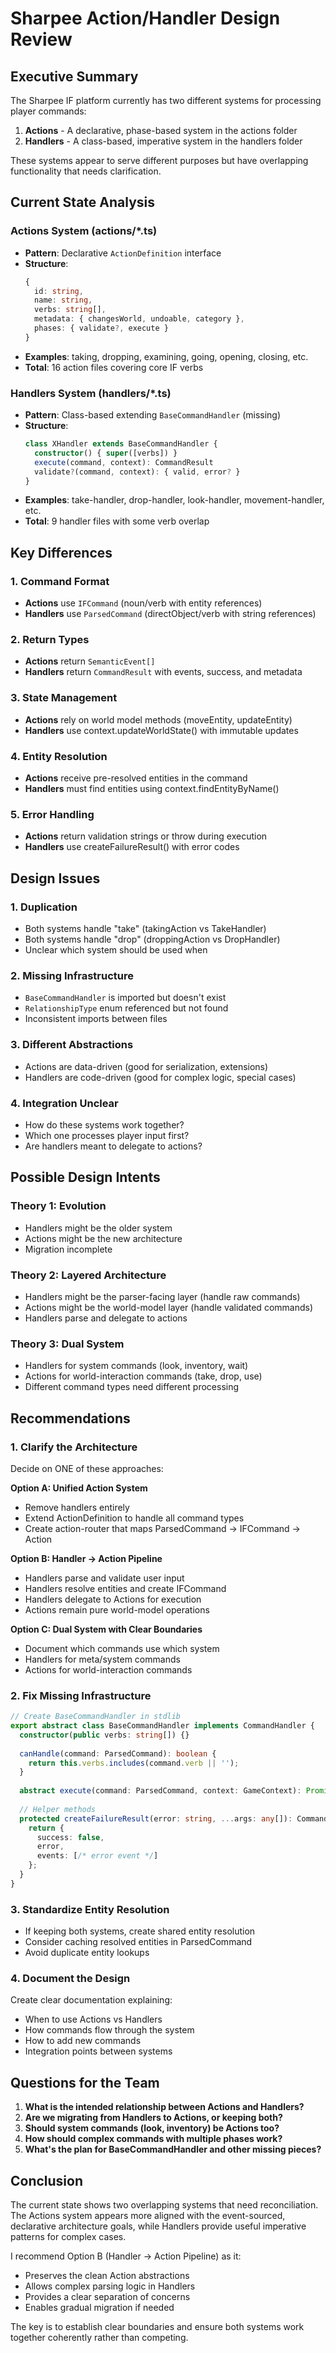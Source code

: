# Sharpee Action/Handler Design Review

## Executive Summary
The Sharpee IF platform currently has two different systems for processing player commands:
1. **Actions** - A declarative, phase-based system in the actions folder
2. **Handlers** - A class-based, imperative system in the handlers folder

These systems appear to serve different purposes but have overlapping functionality that needs clarification.

## Current State Analysis

### Actions System (actions/*.ts)
- **Pattern**: Declarative `ActionDefinition` interface
- **Structure**: 
  ```typescript
  {
    id: string,
    name: string,
    verbs: string[],
    metadata: { changesWorld, undoable, category },
    phases: { validate?, execute }
  }
  ```
- **Examples**: taking, dropping, examining, going, opening, closing, etc.
- **Total**: 16 action files covering core IF verbs

### Handlers System (handlers/*.ts)
- **Pattern**: Class-based extending `BaseCommandHandler` (missing)
- **Structure**:
  ```typescript
  class XHandler extends BaseCommandHandler {
    constructor() { super([verbs]) }
    execute(command, context): CommandResult
    validate?(command, context): { valid, error? }
  }
  ```
- **Examples**: take-handler, drop-handler, look-handler, movement-handler, etc.
- **Total**: 9 handler files with some verb overlap

## Key Differences

### 1. **Command Format**
- **Actions** use `IFCommand` (noun/verb with entity references)
- **Handlers** use `ParsedCommand` (directObject/verb with string references)

### 2. **Return Types**
- **Actions** return `SemanticEvent[]`
- **Handlers** return `CommandResult` with events, success, and metadata

### 3. **State Management**
- **Actions** rely on world model methods (moveEntity, updateEntity)
- **Handlers** use context.updateWorldState() with immutable updates

### 4. **Entity Resolution**
- **Actions** receive pre-resolved entities in the command
- **Handlers** must find entities using context.findEntityByName()

### 5. **Error Handling**
- **Actions** return validation strings or throw during execution
- **Handlers** use createFailureResult() with error codes

## Design Issues

### 1. **Duplication**
- Both systems handle "take" (takingAction vs TakeHandler)
- Both systems handle "drop" (droppingAction vs DropHandler)
- Unclear which system should be used when

### 2. **Missing Infrastructure**
- `BaseCommandHandler` is imported but doesn't exist
- `RelationshipType` enum referenced but not found
- Inconsistent imports between files

### 3. **Different Abstractions**
- Actions are data-driven (good for serialization, extensions)
- Handlers are code-driven (good for complex logic, special cases)

### 4. **Integration Unclear**
- How do these systems work together?
- Which one processes player input first?
- Are handlers meant to delegate to actions?

## Possible Design Intents

### Theory 1: **Evolution**
- Handlers might be the older system
- Actions might be the new architecture
- Migration incomplete

### Theory 2: **Layered Architecture**
- Handlers might be the parser-facing layer (handle raw commands)
- Actions might be the world-model layer (handle validated commands)
- Handlers parse and delegate to actions

### Theory 3: **Dual System**
- Handlers for system commands (look, inventory, wait)
- Actions for world-interaction commands (take, drop, use)
- Different command types need different processing

## Recommendations

### 1. **Clarify the Architecture**
Decide on ONE of these approaches:

**Option A: Unified Action System**
- Remove handlers entirely
- Extend ActionDefinition to handle all command types
- Create action-router that maps ParsedCommand → IFCommand → Action

**Option B: Handler → Action Pipeline**
- Handlers parse and validate user input
- Handlers resolve entities and create IFCommand
- Handlers delegate to Actions for execution
- Actions remain pure world-model operations

**Option C: Dual System with Clear Boundaries**
- Document which commands use which system
- Handlers for meta/system commands
- Actions for world-interaction commands

### 2. **Fix Missing Infrastructure**
```typescript
// Create BaseCommandHandler in stdlib
export abstract class BaseCommandHandler implements CommandHandler {
  constructor(public verbs: string[]) {}
  
  canHandle(command: ParsedCommand): boolean {
    return this.verbs.includes(command.verb || '');
  }
  
  abstract execute(command: ParsedCommand, context: GameContext): Promise<CommandResult> | CommandResult;
  
  // Helper methods
  protected createFailureResult(error: string, ...args: any[]): CommandResult {
    return {
      success: false,
      error,
      events: [/* error event */]
    };
  }
}
```

### 3. **Standardize Entity Resolution**
- If keeping both systems, create shared entity resolution
- Consider caching resolved entities in ParsedCommand
- Avoid duplicate entity lookups

### 4. **Document the Design**
Create clear documentation explaining:
- When to use Actions vs Handlers
- How commands flow through the system
- How to add new commands
- Integration points between systems

## Questions for the Team

1. **What is the intended relationship between Actions and Handlers?**
2. **Are we migrating from Handlers to Actions, or keeping both?**
3. **Should system commands (look, inventory) be Actions too?**
4. **How should complex commands with multiple phases work?**
5. **What's the plan for BaseCommandHandler and other missing pieces?**

## Conclusion

The current state shows two overlapping systems that need reconciliation. The Actions system appears more aligned with the event-sourced, declarative architecture goals, while Handlers provide useful imperative patterns for complex cases.

I recommend Option B (Handler → Action Pipeline) as it:
- Preserves the clean Action abstractions
- Allows complex parsing logic in Handlers
- Provides a clear separation of concerns
- Enables gradual migration if needed

The key is to establish clear boundaries and ensure both systems work together coherently rather than competing.
